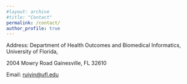 ```yaml
---
#layout: archive
#title: "Contact"
permalink: /contact/
author_profile: true
---
```



Address: Department of Health Outcomes and Biomedical Informatics, University of Florida,

2004 Mowry Road Gainesville, FL 32610

Email: <A href="mailto:ruiyin@ufl.edu ">ruiyin@ufl.edu</A>

<script type="text/javascript" id="clustrmaps" src="//clustrmaps.com/map_v2.js?d=n9KHZlK5EQXBBjgFgYGJoe_HJrPsBYTt9mMNoLZNZ5c&cl=ffffff&w=a"></script>


